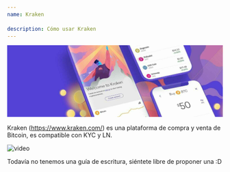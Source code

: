 ```yaml
---
name: Kraken

description: Cómo usar Kraken
---
```


![cover](assets/cover.jpeg)

Kraken (https://www.kraken.com/) es una plataforma de compra y venta de Bitcoin, es compatible con KYC y LN.

![video](https://www.youtube.com/watch?v=ZCGXl5A2Hbc)

Todavía no tenemos una guía de escritura, siéntete libre de proponer una :D

